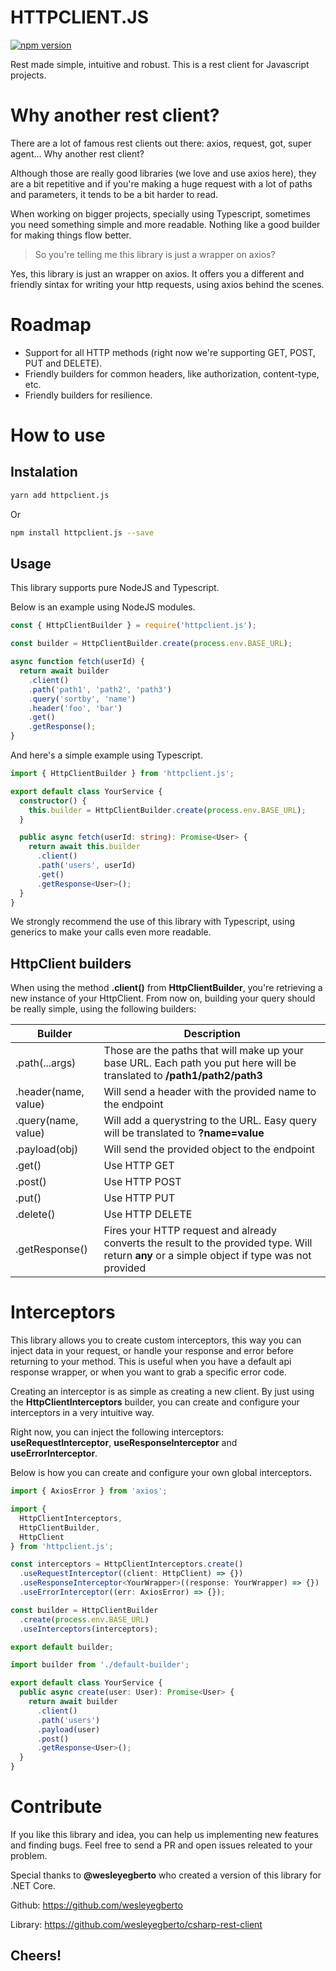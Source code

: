 # HTTPCLIENT.JS

[![npm version](https://badge.fury.io/js/httpclient.js.svg)](https://badge.fury.io/js/httpclient.js)

Rest made simple, intuitive and robust. This is a rest client for Javascript projects. 

# Why another rest client?

There are a lot of famous rest clients out there: axios, request, got, super agent... Why another rest client? 

Although those are really good libraries (we love and use axios here), they are a bit repetitive and if you're making a huge request with a lot of paths and parameters, it tends to be a bit harder to read. 

When working on bigger projects, specially using Typescript, sometimes you need something simple and more readable. Nothing like a good builder for making things flow better. 

> So you're telling me this library is just a wrapper on axios?

Yes, this library is just an wrapper on axios. It offers you a different and friendly sintax for writing your http requests, using axios behind the scenes.

# Roadmap

- Support for all HTTP methods (right now we're supporting GET, POST, PUT and DELETE).
- Friendly builders for common headers, like authorization, content-type, etc.
- Friendly builders for resilience.

# How to use

## Instalation

```bash
yarn add httpclient.js
```

Or

```bash
npm install httpclient.js --save
```

## Usage

This library supports pure NodeJS and Typescript. 

Below is an example using NodeJS modules.

```javascript
const { HttpClientBuilder } = require('httpclient.js');

const builder = HttpClientBuilder.create(process.env.BASE_URL);

async function fetch(userId) {
  return await builder
    .client()
    .path('path1', 'path2', 'path3')
    .query('sortby', 'name')
    .header('foo', 'bar')
    .get()
    .getResponse();
}
```

And here's a simple example using Typescript.

```typescript
import { HttpClientBuilder } from 'httpclient.js';

export default class YourService {
  constructor() {
    this.builder = HttpClientBuilder.create(process.env.BASE_URL);
  }

  public async fetch(userId: string): Promise<User> {
    return await this.builder
      .client()
      .path('users', userId)
      .get()
      .getResponse<User>();
  }
}
```

We strongly recommend the use of this library with Typescript, using generics to make your calls even more readable. 

## HttpClient builders

When using the method __.client()__ from __HttpClientBuilder__, you're retrieving a new instance of your HttpClient. From now on, building your query should be really simple, using the following builders:

| Builder | Description |
| ------- | ----------- |
| .path(...args) | Those are the paths that will make up your base URL. Each path you put here will be translated to __/path1/path2/path3__|
| .header(name, value) | Will send a header with the provided name to the endpoint|
| .query(name, value) | Will add a querystring to the URL. Easy query will be translated to __?name=value__|
| .payload(obj) | Will send the provided object to the endpoint|
| .get() | Use HTTP GET |
| .post() | Use HTTP POST |
| .put() | Use HTTP PUT |
| .delete() | Use HTTP DELETE |
| .getResponse<YourType>() | Fires your HTTP request and already converts the result to the provided type. Will return __any__ or a simple object if type was not provided|

# Interceptors

This library allows you to create custom interceptors, this way you can inject data in your request, or handle your response and error before returning to your method. This is useful when you have a default api response wrapper, or when you want to grab a specific error code. 

Creating an interceptor is as simple as creating a new client. By just using the **HttpClientInterceptors** builder, you can create and configure your interceptors in a very intuitive way. 

Right now, you can inject the following interceptors: __useRequestInterceptor__, __useResponseInterceptor__ and __useErrorInterceptor__.

Below is how you can create and configure your own global interceptors. 

```typescript
import { AxiosError } from 'axios';

import { 
  HttpClientInterceptors, 
  HttpClientBuilder, 
  HttpClient 
} from 'httpclient.js';

const interceptors = HttpClientInterceptors.create()
  .useRequestInterceptor((client: HttpClient) => {})
  .useResponseInterceptor<YourWrapper>((response: YourWrapper) => {})
  .useErrorInterceptor((err: AxiosError) => {});

const builder = HttpClientBuilder
  .create(process.env.BASE_URL)
  .useInterceptors(interceptors);

export default builder;
```

```typescript
import builder from './default-builder';

export default class YourService {
  public async create(user: User): Promise<User> {
    return await builder
      .client()
      .path('users')
      .payload(user)
      .post()
      .getResponse<User>();
  }
}
```

# Contribute

If you like this library and idea, you can help us implementing new features and finding bugs. Feel free to send a PR and open issues releated to your problem. 

Special thanks to **@wesleyegberto** who created a version of this library for .NET Core.

Github: https://github.com/wesleyegberto

Library: https://github.com/wesleyegberto/csharp-rest-client

## Cheers!




